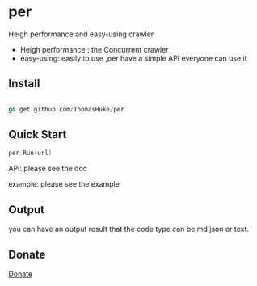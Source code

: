 # per
Heigh performance and easy-using crawler

- Heigh performance : the Concurrent crawler
- easy-using: easily to use ,per have a simple API everyone can use it

## Install
```go

go get github.com/ThomasHuke/per

```

## Quick Start

```go
per.Run(url)
```

API: please see the doc

example: please see the example

## Output

you can have an output result that the code type can be md json or text.

## Donate

[Donate](https://www.github.com/ThomasHuke/donate)
